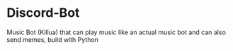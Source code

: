 # Discord-Bot
Music Bot (Killua) that can play music like an actual music bot and can also send memes, build with Python
